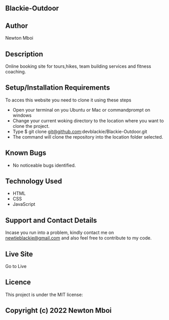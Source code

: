 ## Blackie-Outdoor

## Author

Newton Mboi

## Description

Online booking site for tours,hikes, team building services and fitness coaching.

## Setup/Installation Requirements

To acces this website you need to clone it using these steps

* Open your terminal on you Ubuntu or Mac or commandprompt on windows
* Change your current woking directory to the location where you want to clone the project.
* Type $ git clone git@github.com:devblackie/Blackie-Outdoor.git
* The command will clone the repository into the location folder selected.

## Known Bugs

* No noticeable bugs identified.

## Technology Used

* HTML
* CSS
* JavaScript

## Support and Contact Details

Incase you run into a problem, kindly contact  me on newtieblackie@gmail.com and also feel free to contribute to my code.

## Live Site

Go to <a src="">Live</a>

## Licence

This project is under the MIT license:

## Copyright (c) 2022 Newton Mboi
